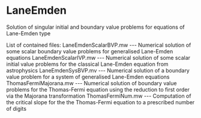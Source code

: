 # LaneEmden
Solution of singular initial and boundary value problems for equations of Lane-Emden type

List of contained files:
LaneEmdenScalarBVP.mw --- Numerical solution of some scalar boundary value problems for generalised Lane-Emden equations
LaneEmdenScalarIVP.mw --- Numerical solution of some scalar initial value problems for the classical Lane-Emden equation from astrophysics
LaneEmdenSysBVP.mv --- Numerical solution of a boundary value problem for a system of generalised Lane-Emden equations
ThomasFermiMajorana.mw --- Numerical solution of boundary value problems for the Thomas-Fermi equation using the reduction to first order via the Majorana transformation
ThomasFermiNum.mw --- Computation of the critical slope for the the Thomas-Fermi equation to a prescribed number of digits
